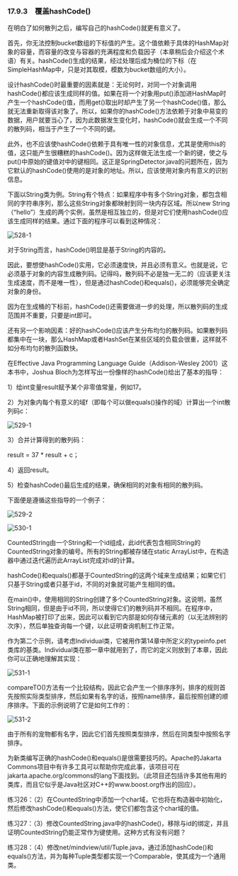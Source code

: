### 17.9.3　覆盖hashCode()

在明白了如何散列之后，编写自己的hashCode()就更有意义了。

首先，你无法控制bucket数组的下标值的产生。这个值依赖于具体的HashMap对象的容量，而容量的改变与容器的充满程度和负载因子（本章稍后会介绍这个术语）有关。hashCode()生成的结果，经过处理后成为桶位的下标（在SimpleHashMap中，只是对其取模，模数为bucket数组的大小）。

设计hashCode()时最重要的因素就是：无论何时，对同一个对象调用hashCode()都应该生成同样的值。如果在将一个对象用put()添加进HashMap时产生一个hashCode()值，而用get()取出时却产生了另一个hashCode()值，那么就无法重新取得该对象了。所以，如果你的hashCode()方法依赖于对象中易变的数据，用户就要当心了，因为此数据发生变化时，hashCode()就会生成一个不同的散列码，相当于产生了一个不同的键。

此外，也不应该使hashCode()依赖于具有唯一性的对象信息，尤其是使用this的值，这只能产生很糟糕的hashCode()。因为这样做无法生成一个新的键，使之与put()中原始的键值对中的键相同。这正是SpringDetector.java的问题所在，因为它默认的hashCode()使用的是对象的地址。所以，应该使用对象内有意义的识别信息。

下面以String类为例。String有个特点：如果程序中有多个String对象，都包含相同的字符串序列，那么这些String对象都映射到同一块内存区域。所以new String（“hello”）生成的两个实例，虽然是相互独立的，但是对它们使用hashCode()应该生成同样的结果。通过下面的程序可以看到这种情况：

![528-1](../Images/image03423.jpeg)

对于String而言，hashCode()明显是基于String的内容的。

因此，要想使hashCode()实用，它必须速度快，并且必须有意义。也就是说，它必须基于对象的内容生成散列码。记得吗，散列码不必是独一无二的（应该更关注生成速度，而不是唯一性），但是通过hashCode()和equals()，必须能够完全确定对象的身份。

因为在生成桶的下标前，hashCode()还需要做进一步的处理，所以散列码的生成范围并不重要，只要是int即可。

还有另一个影响因素：好的hashCode()应该产生分布均匀的散列码。如果散列码都集中在一块，那么HashMap或者HashSet在某些区域的负载会很重，这样就不如分布均匀的散列函数快。

在Effective Java Programming Language Guide（Addison-Wesley 2001）这本书中，Joshua Bloch为怎样写出一份像样的hashCode()给出了基本的指导：

1）给int变量result赋予某个非零值常量，例如17。

2）为对象内每个有意义的域f（即每个可以做equals()操作的域）计算出一个int散列码c：

![529-1](../Images/image03424.jpeg)

3）合并计算得到的散列码：

result = 37 * result + c；

4）返回result。

5）检查hashCode()最后生成的结果，确保相同的对象有相同的散列码。

下面便是遵循这些指导的一个例子：

![529-2](../Images/image03425.jpeg)

![530-1](../Images/image03426.jpeg)

CountedString由一个String和一个id组成，此id代表包含相同String的CountedString对象的编号。所有的String都被存储在static ArrayList中，在构造器中通过迭代遍历此ArrayList完成对id的计算。

hashCode()和equals()都基于CountedString的这两个域来生成结果；如果它们只基于String或者只基于id，不同的对象就可能产生相同的值。

在main()中，使用相同的String创建了多个CountedString对象。这说明，虽然String相同，但是由于id不同，所以使得它们的散列码并不相同。在程序中，HashMap被打印了出来，因此可以看到它内部是如何存储元素的（以无法辨别的次序），然后单独查询每一个键，以此证明查询机制工作正常。

作为第二个示例，请考虑Individual类，它被用作第14章中所定义的typeinfo.pet类库的基类。Individual类在那一章中就用到了，而它的定义则放到了本章，因此你可以正确地理解其实现：

![531-1](../Images/image03427.jpeg)

compareTO()方法有一个比较结构，因此它会产生一个排序序列，排序的规则首先按照实际类型排序，然后如果有名字的话，按照name排序，最后按照创建的顺序排序。下面的示例说明了它是如何工作的：

![531-2](../Images/image03428.jpeg)

由于所有的宠物都有名字，因此它们首先按照类型排序，然后在同类型中按照名字排序。

为新类编写正确的hashCode()和equals()是很需要技巧的。Apache的Jakarta Commons项目中有许多工具可以帮助你完成此事，该项目可在jakarta.apache.org/commons的lang下面找到。（此项目还包括许多其他有用的类库，而且它似乎是Java社区对C++的www.boost.org作出的回应）。

练习26：（2）在CountedString中添加一个char域，它也将在构造器中初始化，然后修改hashCode()和equals()方法，使它们都包含这个char域的值。

练习27：（3）修改CountedString.java中的hashCode()，移除与id的绑定，并且证明CountedString仍能正常作为键使用。这种方式有没有问题？

练习28：（4）修改net/mindview/util/Tuple.java，通过添加hashCode()和equals()方法，并为每种Tuple类型都实现一个Comparable，使其成为一个通用类。